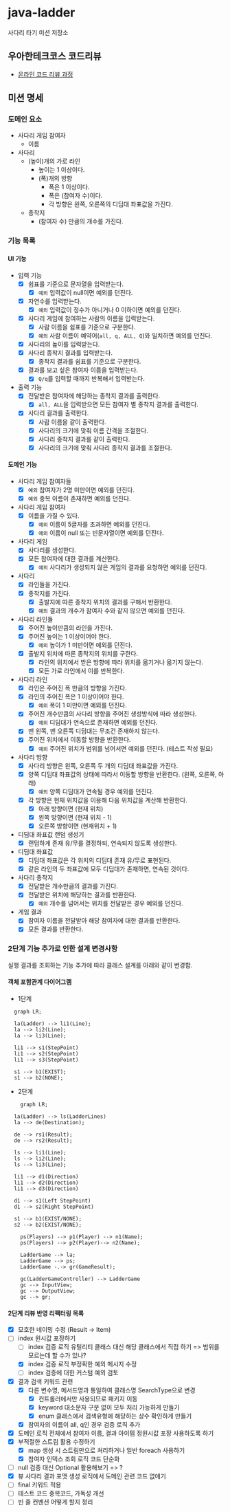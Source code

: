 # java-ladder

사다리 타기 미션 저장소

## 우아한테크코스 코드리뷰

- [온라인 코드 리뷰 과정](https://github.com/woowacourse/woowacourse-docs/blob/master/maincourse/README.md)

## 미션 명세

### 도메인 요소

- 사다리 게임 참여자
    - 이름
- 사다리
    - (높이)개의 가로 라인
        - 높이는 1 이상이다.
        - (폭)개의 방향
            - 폭은 1 이상이다.
            - 폭은 (참여자 수)이다.
            - 각 방향은 왼쪽, 오른쪽의 디딤대 좌표값을 가진다.
    - 종착지
        - (참여자 수) 만큼의 개수를 가진다.

### 기능 목록

#### UI 기능

- 입력 기능
    - [x] 쉼표를 기준으로 문자열을 입력받는다.
        - [x] `예외` 입력값이 null이면 예외를 던진다.
    - [x] 자연수를 입력받는다.
        - [x] `예외` 입력값이 정수가 아니거나 0 이하이면 예외를 던진다.
    - [x] 사다리 게임에 참여하는 사람의 이름을 입력받는다.
        - [x] 사람 이름을 쉼표를 기준으로 구분한다.
        - [x] `예외`  사람 이름이 예약어(`all, q, ALL, Q`)와 일치하면 예외를 던진다.
    - [x] 사다리의 높이를 입력받는다.
    - [x] 사다리 종착지 결과를 입력받는다.
        - [x] 종착지 결과를 쉼표를 기준으로 구분한다.
    - [x] 결과를 보고 싶은 참여자 이름을 입력받는다.
        - [x] `Q/q`를 입력할 때까지 반복해서 입력받는다.

- 출력 기능
    - [x] 전달받은 참여자에 해당하는 종착지 결과를 출력한다.
        - [x] `all, ALL`을 입력받으면 모든 참여자 별 종착지 결과를 출력한다.
    - [x] 사다리 결과를 출력한다.
        - [x] 사람 이름을 같이 출력한다.
        - [x] 사다리의 크기에 맞춰 이름 간격을 조절한다.
        - [x] 사다리 종착지 결과를 같이 출력한다.
        - [x] 사다리의 크기에 맞춰 사다리 종착지 결과를 조절한다.

#### 도메인 기능

- 사다리 게임 참여자들
    - [x] `예외` 참여자가 2명 미만이면 예외를 던진다.
    - [x] `예외` 중복 이름이 존재하면 예외를 던진다.
- 사다리 게임 참여자
    - [x] 이름을 가질 수 있다.
        - [x] `예외` 이름이 5글자를 초과하면 예외를 던진다.
        - [x] `예외` 이름이 null 또는 빈문자열이면 예외를 던진다.

- 사다리 게임
    - [x] 사다리를 생성한다.
    - [x] 모든 참여자에 대한 결과를 계산한다.
        - [x] `예외` 사다리가 생성되지 않은 게임의 결과를 요청하면 예외를 던진다.
- 사다리
    - [x] 라인들을 가진다.
    - [x] 종착지를 가진다.
        - [x] 출발지에 따른 종착지 위치의 결과를 구해서 반환한다.
        - [x] `예외` 결과의 개수가 참여자 수와 같지 않으면 예외를 던진다.
- 사다리 라인들
    - [x] 주어진 높이만큼의 라인을 가진다.
    - [x] 주어진 높이는 1 이상이어야 한다.
        - [x] `예외` 높이가 1 미만이면 예외를 던진다.
    - [x] 출발지 위치에 따른 종착지의 위치를 구한다.
        - [x] 라인의 위치에서 받은 방향에 따라 위치를 옮기거나 옮기지 않는다.
        - [x] 모든 가로 라인에서 이를 반복한다.
- 사다리 라인
    - [x] 라인은 주어진 폭 만큼의 방향을 가진다.
    - [x] 라인의 주어진 폭은 1 이상이어야 한다.
        - [x] `예외` 폭이 1 미만이면 예외를 던진다.
    - [x] 주어진 개수만큼의 사다리 방향을 주어진 생성방식에 따라 생성한다.
        - [x] `예외` 디딤대가 연속으로 존재하면 예외를 던진다.
    - [x] 맨 왼쪽, 맨 오른쪽 디딤대는 무조건 존재하지 않는다.
    - [x] 주어진 위치에서 이동할 방향을 반환한다.
        - [x] `예외` 주어진 위치가 범위를 넘어서면 예외를 던진다. (테스트 작성 필요)
- 사다리 방향
    - [x] 사다리 방향은 왼쪽, 오른쪽 두 개의 디딤대 좌표값을 가진다.
    - [x] 양쪽 디딤대 좌표값의 상태에 따라서 이동할 방향을 반환한다. (왼쪽, 오른쪽, 아래)
        - [x] `예외` 양쪽 디딤대가 연속될 경우 예외를 던진다.
    - [x] 각 방향은 현재 위치값을 이용해 다음 위치값을 계산해 반환한다.
        - [x] 아래 방향이면 (현재 위치)
        - [x] 왼쪽 방향이면 (현재 위치 - 1)
        - [x] 오른쪽 방향이면 (현재위치 + 1)
- 디딤대 좌표값 랜덤 생성기
    - [x] 랜덤하게 존재 유/무를 결정하되, 연속되지 않도록 생성한다.
- 디딤대 좌표값
    - [x] 디딤대 좌표값은 각 위치의 디딤대 존재 유/무로 표현된다.
    - [x] 같은 라인의 두 좌표값에 모두 디딤대가 존재하면, 연속된 것이다.
- 사다리 종착지
    - [x] 전달받은 개수만큼의 결과를 가진다.
    - [x] 전달받은 위치에 해당하는 결과를 반환한다.
        - [x] `예외` 개수를 넘어서는 위치를 전달받은 경우 예외를 던진다.
- 게임 결과
    - [x] 참여자 이름을 전달받아 해당 참여자에 대한 결과를 반환한다.
    - [x] 모든 결과를 반환한다.

### 2단계 기능 추가로 인한 설계 변경사항

실행 결과를 조회하는 기능 추가에 따라 클래스 설계를 아래와 같이 변경함.

#### 객체 포함관계 다이어그램

- 1단계

```mermaid
  graph LR;
  
  la(Ladder) --> li1(Line);
  la --> li2(Line);
  la --> li3(Line);
  
  li1 --> s1(StepPoint)
  li1 --> s2(StepPoint)
  li1 --> s3(StepPoint)
  
  s1 --> b1(EXIST);
  s1 --> b2(NONE);
```

- 2단계

```mermaid
    graph LR;
  
  la(Ladder) --> ls(LadderLines)
  la --> de(Destination);
  
  de --> rs1(Result);
  de --> rs2(Result);
  
  ls --> li1(Line);
  ls --> li2(Line);
  ls --> li3(Line);
  
  li1 --> d1(Direction)
  li1 --> d2(Direction)
  li1 --> d3(Direction)
  
  d1 --> s1(Left StepPoint)
  d1 --> s2(Right StepPoint)
  
  s1 --> b1(EXIST/NONE);  
  s2 --> b2(EXIST/NONE);

    ps(Players) --> p1(Player) --> n1(Name);
    ps(Players) --> p2(Player)--> n2(Name);
    
    LadderGame --> la;
    LadderGame --> ps;
    LadderGame -.-> gr(GameResult);
    
    gc(LadderGameController) --> LadderGame
    gc --> InputView;
    gc --> OutputView;
    gc --> gr;

```

#### 2단계 리뷰 반영 리팩터링 목록

- [x] 모호한 네이밍 수정 (Result -> Item)
- [ ] index 원시값 포장하기
    - [ ] index 검증 로직 유틸리티 클래스 대신 해당 클래스에서 직접 하기 => 범위를 모르는데 할 수가 있나?
    - [x] index 검증 로직 부정확한 예외 메시지 수정
    - [ ] index 검증에 대한 커스텀 예외 검토
- [x] 결과 검색 키워드 관련
    - [x] 다른 변수명, 메서드명과 통일하여 클래스명 SearchType으로 변경
        - [x] 컨트롤러에서만 사용되므로 패키지 이동
        - [x] keyword 대소문자 구분 없이 모두 처리 가능하게 만들기
        - [x] enum 클래스에서 검색유형에 해당하는 상수 확인하게 만들기
    - [x] 참여자의 이름이 all, q인 경우 검증 로직 추가
- [x] 도메인 로직 전체에서 참여자 이름, 결과 아이템 정원시값 포장 사용하도록 하기
- [x] 부적절한 스트림 활용 수정하기
    - [x] map 생성 시 스트림만으로 처리하거나 일반 foreach 사용하기
    - [x] 참여자 인덱스 조회 로직 코드 단순화
- [ ] null 검증 대신 Optional 활용해보기 => ?
- [x] 뷰 사다리 결과 포맷 생성 로직에서 도메인 관련 코드 없애기
- [ ] final 키워드 적용
- [ ] 테스트 코드 중복코드, 가독성 개선
- [ ] 빈 줄 컨벤션 어떻게 할지 정리

